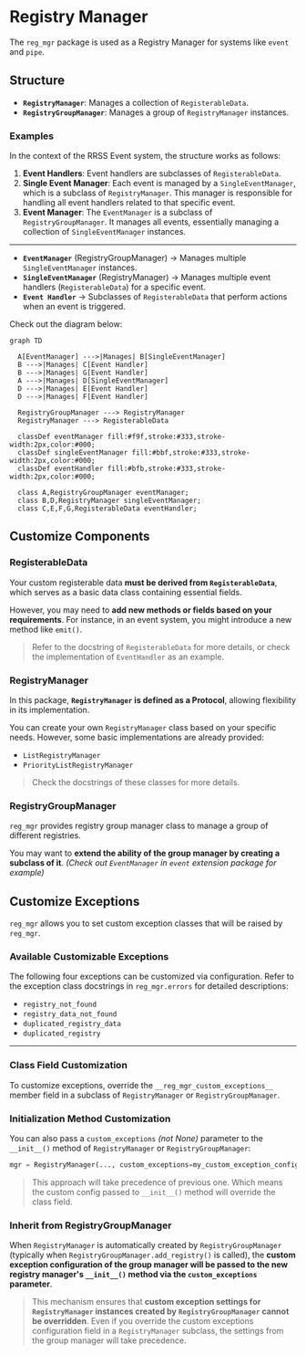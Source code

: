 # Registry Manager

The `reg_mgr` package is used as a Registry Manager for systems like `event` and `pipe`.

## Structure

- **`RegistryManager`**: Manages a collection of `RegisterableData`.
- **`RegistryGroupManager`**: Manages a group of `RegistryManager` instances.

### Examples

In the context of the RRSS Event system, the structure works as follows:

1. **Event Handlers**: Event handlers are subclasses of `RegisterableData`.
2. **Single Event Manager**: Each event is managed by a `SingleEventManager`, which is a subclass of `RegistryManager`. This manager is responsible for handling all event handlers related to that specific event.
3. **Event Manager**: The `EventManager` is a subclass of `RegistryGroupManager`. It manages all events, essentially managing a collection of `SingleEventManager` instances.

---

- **`EventManager`** (RegistryGroupManager) → Manages multiple `SingleEventManager` instances.
- **`SingleEventManager`** (RegistryManager) → Manages multiple event handlers (`RegisterableData`) for a specific event.
- **`Event Handler`** → Subclasses of `RegisterableData` that perform actions when an event is triggered.

Check out the diagram below:

```mermaid
graph TD

  A[EventManager] --->|Manages| B[SingleEventManager]
  B --->|Manages| C[Event Handler]
  B --->|Manages| G[Event Handler]
  A --->|Manages| D[SingleEventManager]
  D --->|Manages| E[Event Handler]
  D --->|Manages| F[Event Handler]

  RegistryGroupManager ---> RegistryManager
  RegistryManager ---> RegisterableData

  classDef eventManager fill:#f9f,stroke:#333,stroke-width:2px,color:#000;
  classDef singleEventManager fill:#bbf,stroke:#333,stroke-width:2px,color:#000;
  classDef eventHandler fill:#bfb,stroke:#333,stroke-width:2px,color:#000;

  class A,RegistryGroupManager eventManager;
  class B,D,RegistryManager singleEventManager;
  class C,E,F,G,RegisterableData eventHandler;
```

## Customize Components

### RegisterableData

Your custom registerable data **must be derived from `RegisterableData`**, which serves as a basic data class containing essential fields.

However, you may need to **add new methods or fields based on your requirements**. For instance, in an event system, you might introduce a new method like `emit()`.

> Refer to the docstring of `RegisterableData` for more details, or check the implementation of `EventHandler` as an example.

### RegistryManager

In this package, **`RegistryManager` is defined as a Protocol**, allowing flexibility in its implementation.

You can create your own `RegistryManager` class based on your specific needs. However, some basic implementations are already provided:

- `ListRegistryManager`
- `PriorityListRegistryManager`

> Check the docstrings of these classes for more details.

### RegistryGroupManager

`reg_mgr` provides registry group manager class to manage a group of different registries.

You may want to **extend the ability of the group manager by creating a subclass of it**. _(Check out `EventManager` in `event` extension package for example)_

## Customize Exceptions

`reg_mgr` allows you to set custom exception classes that will be raised by `reg_mgr`.

### Available Customizable Exceptions

The following four exceptions can be customized via configuration. Refer to the exception class docstrings in `reg_mgr.errors` for detailed descriptions:

- `registry_not_found`
- `registry_data_not_found`
- `duplicated_registry_data`
- `duplicated_registry`

---

### Class Field Customization

To customize exceptions, override the `__reg_mgr_custom_exceptions__` member field in a subclass of `RegistryManager` or `RegistryGroupManager`.

### Initialization Method Customization

You can also pass a `custom_exceptions` _(not None)_ parameter to the `__init__()` method of `RegistryManager` or `RegistryGroupManager`:

```python
mgr = RegistryManager(..., custom_exceptions=my_custom_exception_config)
```

> This approach will take precedence of previous one. Which means the custom config passed to `__init__()` method will override the class field.

### Inherit from RegistryGroupManager

When `RegistryManager` is automatically created by `RegistryGroupManager` (typically when `RegistryGroupManager.add_registry()` is called), the **custom exception configuration of the group manager will be passed to the new registry manager's `__init__()` method via the `custom_exceptions` parameter**.

> This mechanism ensures that **custom exception settings for `RegistryManager` instances
> created by `RegistryGroupManager` cannot be overridden**. Even if you override the custom exceptions
> configuration field in a `RegistryManager` subclass, the settings from the group manager will take precedence.
